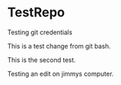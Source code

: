 # TestRepo
Testing git credentials

This is a test change from git bash.

This is the second test.

Testing an edit on jimmys computer.